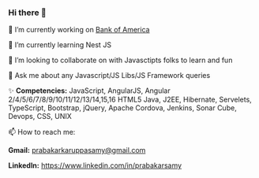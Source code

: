 ### Hi there 👋

<!--
**PrabakarKaruppasamy/PrabakarKaruppasamy** is a ✨ _special_ ✨ repository because its `README.md` (this file) appears on your GitHub profile.

Here are some ideas to get you started:

- 🔭 I’m currently working on ...
- 🌱 I’m currently learning ...
- 👯 I’m looking to collaborate on ...
- 🤔 I’m looking for help with ...
- 💬 Ask me about ...
- 📫 How to reach me: ...
- 😄 Pronouns: ...
- ⚡ Fun fact: ...
-->
🔭 I’m currently working on <a href="https://www.bankofamerica.com/">Bank of America</a>

🌱 I’m currently learning Nest JS

👯 I’m looking to collaborate on with Javasctipts folks to learn and fun

💬 Ask me about any Javascript/JS Libs/JS Framework queries

✨ <b>Competencies:</b> JavaScript, AngularJS, Angular 2/4/5/6/7/8/9/10/11/12/13/14,15,16 HTML5 Java, J2EE, Hibernate, Servelets, TypeScript, Bootstrap, jQuery, Apache Cordova, Jenkins, Sonar Cube, Devops, CSS, UNIX


📫 How to reach me: 

<b>Gmail:</b> prabakarkaruppasamy@gmail.com

<b>LinkedIn:</b> https://www.linkedin.com/in/prabakarsamy




